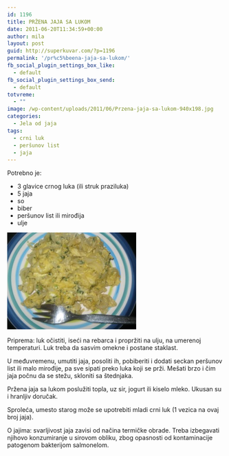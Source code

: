 ```yaml
---
id: 1196
title: PRŽENA JAJA SA LUKOM
date: 2011-06-20T11:34:59+00:00
author: mila
layout: post
guid: http://superkuvar.com/?p=1196
permalink: '/pr%c5%beena-jaja-sa-lukom/'
fb_social_plugin_settings_box_like:
  - default
fb_social_plugin_settings_box_send:
  - default
totvreme:
  - ""
image: /wp-content/uploads/2011/06/Przena-jaja-sa-lukom-940x198.jpg
categories:
  - Jela od jaja
tags:
  - crni luk
  - peršunov list
  - jaja
---
```

Potrebno je:

  * 3 glavice crnog luka (ili struk praziluka)
  * 5 jaja
  * so
  * biber
  * peršunov list ili mirođija
  * ulje

<img class="alignnone size-medium wp-image-5468" src="/wp-content/uploads/2011/06/Przena-jaja-sa-lukom-300x225.jpg" alt="Przena jaja sa lukom" width="300" height="225" /> 

Priprema: luk očistiti, iseći na rebarca i propržiti na ulju, na umerenoj temperaturi. Luk treba da sasvim omekne i postane staklast.

U međuvremenu, umutiti jaja, posoliti ih, pobiberiti i dodati seckan peršunov list ili malo mirođije, pa sve sipati preko luka koji se prži. Mešati brzo i čim jaja počnu da se stežu, skloniti sa štednjaka.

Pržena jaja sa lukom poslužiti topla, uz sir, jogurt ili kiselo mleko. Ukusan su i hranljiv doručak.

Sproleća, umesto starog može se upotrebiti mladi crni luk (1 vezica na ovaj broj jaja).

O jajima: svarljivost jaja zavisi od načina termičke obrade. Treba izbegavati njihovo konzumiranje u sirovom obliku, zbog opasnosti od kontaminacije patogenom bakterijom salmonelom.